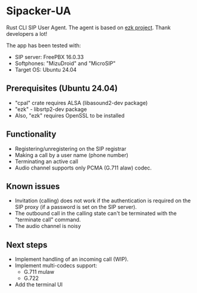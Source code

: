 # Sipacker-UA
Rust CLI SIP User Agent. The agent is based on [ezk project](https://github.com/kbalt/ezk). Thank developers a lot!

The app has been tested with:
- SIP server: FreePBX 16.0.33
- Softphones: "MizuDroid" and "MicroSIP"
- Target OS: Ubuntu 24.04

## Prerequisites (Ubuntu 24.04)
- "cpal" crate requires ALSA (libasound2-dev package)
- "ezk" - libsrtp2-dev package
- Also, "ezk" requires OpenSSL to be installed

## Functionality
- Registering/unregistering on the SIP registrar
- Making a call by a user name (phone number)
- Terminating an active call
- Audio channel supports only PCMA (G.711 alaw) codec.

## Known issues
- Invitation (calling) does not work if the authentication is required on the SIP proxy (if a password is set on the SIP server).
- The outbound call in the calling state can't be terminated with the "terminate call" command.
- The audio channel is noisy

## Next steps
- Implement handling of an incoming call (WIP).
- Implement multi-codecs support:
  - G.711 mulaw
  - G.722
- Add the terminal UI
